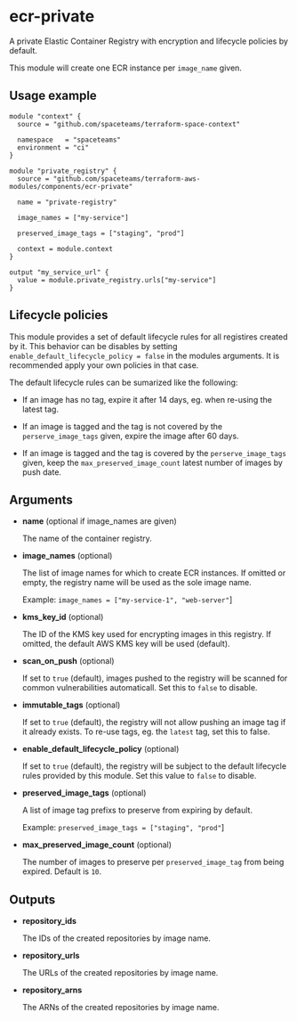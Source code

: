# ecr-private

A private Elastic Container Registry with encryption and lifecycle policies by default.

This module will create one ECR instance per `image_name` given.


## Usage example

```hcl
module "context" {
  source = "github.com/spaceteams/terraform-space-context"

  namespace   = "spaceteams"
  environment = "ci"
}

module "private_registry" {
  source = "github.com/spaceteams/terraform-aws-modules/components/ecr-private"

  name = "private-registry"

  image_names = ["my-service"]

  preserved_image_tags = ["staging", "prod"]

  context = module.context
}

output "my_service_url" {
  value = module.private_registry.urls["my-service"]
}
```

## Lifecycle policies

This module provides a set of default lifecycle rules for all registires created by it. This behavior can be disables by setting `enable_default_lifecycle_policy = false` in the modules arguments. It is recommended apply your own policies in that case.

The default lifecycle rules can be sumarized like the following:

 * If an image has no tag, expire it after 14 days, eg. when re-using the latest tag.

 * If an image is tagged and the tag is not covered by the `perserve_image_tags` given, expire the image after 60 days.

 * If an image is tagged and the tag is covered by the `perserve_image_tags` given, keep the `max_preserved_image_count` latest number of images by push date.

## Arguments

 * **name** (optional if image_names are given)
  
   The name of the container registry.

 * **image_names** (optional)
  
   The list of image names for which to create ECR instances. If omitted or empty, the registry name will be used as the sole image name.

   Example: `image_names = ["my-service-1", "web-server"`]

 * **kms_key_id** (optional)

   The ID of the KMS key used for encrypting images in this registry. If omitted, the default AWS KMS key will be used (default).

 * **scan_on_push** (optional)

   If set to `true` (default), images pushed to the registry will be scanned for common vulnerabilities automaticall.
   Set this to `false` to disable.
  
 * **immutable_tags** (optional)

   If set to `true` (default), the registry will not allow pushing an image tag if it already exists. To re-use tags, eg. the `latest` tag, set this to false.

 * **enable_default_lifecycle_policy** (optional)

   If set to `true` (default), the registry will be subject to the default lifecycle rules provided by this module. Set this value to `false` to disable.
   
 * **preserved_image_tags** (optional)
  
   A list of image tag prefixs to preserve from expiring by default.

   Example: `preserved_image_tags = ["staging", "prod"`]

 * **max_preserved_image_count** (optional)

   The number of images to preserve per `preserved_image_tag` from being expired.
   Default is `10`.

## Outputs

 * **repository_ids**
  
   The IDs of the created repositories by image name.

 * **repository_urls**
  
   The URLs of the created repositories by image name.

* **repository_arns**
  
   The ARNs of the created repositories by image name.
